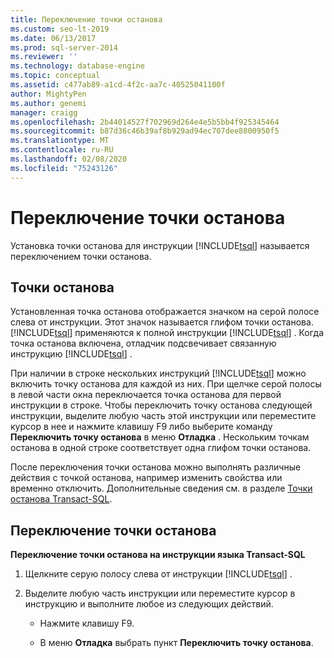 ```yaml
---
title: Переключение точки останова
ms.custom: seo-lt-2019
ms.date: 06/13/2017
ms.prod: sql-server-2014
ms.reviewer: ''
ms.technology: database-engine
ms.topic: conceptual
ms.assetid: c477ab89-a1cd-4f2c-aa7c-40525041100f
author: MightyPen
ms.author: genemi
manager: craigg
ms.openlocfilehash: 2b44014527f702969d264e4e5b5bb4f925345464
ms.sourcegitcommit: b87d36c46b39af8b929ad94ec707dee8800950f5
ms.translationtype: MT
ms.contentlocale: ru-RU
ms.lasthandoff: 02/08/2020
ms.locfileid: "75243126"
---
```

# <a name="toggle-a-breakpoint"></a>Переключение точки останова
  Установка точки останова для инструкции [!INCLUDE[tsql](../../includes/tsql-md.md)] называется переключением точки останова.  
  
## <a name="breakpoints"></a>Точки останова  
 Установленная точка останова отображается значком на серой полосе слева от инструкции. Этот значок называется глифом точки останова. [!INCLUDE[tsql](../../includes/tsql-md.md)] применяются к полной инструкции [!INCLUDE[tsql](../../includes/tsql-md.md)] . Когда точка останова включена, отладчик подсвечивает связанную инструкцию [!INCLUDE[tsql](../../includes/tsql-md.md)] .  
  
 При наличии в строке нескольких инструкций [!INCLUDE[tsql](../../includes/tsql-md.md)] можно включить точку останова для каждой из них. При щелчке серой полосы в левой части окна переключается точка останова для первой инструкции в строке. Чтобы переключить точку останова следующей инструкции, выделите любую часть этой инструкции или переместите курсор в нее и нажмите клавишу F9 либо выберите команду **Переключить точку останова** в меню **Отладка** . Нескольким точкам останова в одной строке соответствует одна глифом точки останова.  
  
 После переключения точки останова можно выполнять различные действия с точкой останова, например изменить свойства или временно отключить. Дополнительные сведения см. в разделе [Точки останова Transact-SQL](transact-sql-breakpoints.md).  
  
## <a name="toggle-a-breakpoint"></a>Переключение точки останова  
 **Переключение точки останова на инструкции языка Transact-SQL**  
  
1.  Щелкните серую полосу слева от инструкции [!INCLUDE[tsql](../../includes/tsql-md.md)] .  
  
2.  Выделите любую часть инструкции или переместите курсор в инструкцию и выполните любое из следующих действий.  
  
    -   Нажмите клавишу F9.  
  
    -   В меню **Отладка** выбрать пункт **Переключить точку останова**.  
  
  
